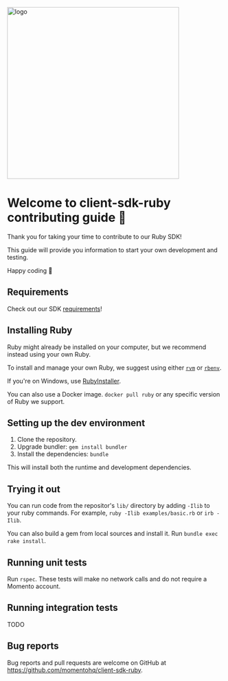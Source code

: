 <img src="https://docs.momentohq.com/img/logo.svg" alt="logo" width="400"/>

# Welcome to client-sdk-ruby contributing guide :wave:

Thank you for taking your time to contribute to our Ruby SDK!

This guide will provide you information to start your own development and testing.

Happy coding :dancer:


## Requirements

Check out our SDK [requirements](https://github.com/momentohq/client-sdk-ruby#Requirements)!


## Installing Ruby

Ruby might already be installed on your computer, but we recommend instead using your own Ruby.

To install and manage your own Ruby, we suggest using either [`rvm`](https://rvm.io/) or [`rbenv`](https://github.com/rbenv/rbenv/).

If you're on Windows, use [RubyInstaller](https://rubyinstaller.org/).

You can also use a Docker image. `docker pull ruby` or any specific version of Ruby we support.


## Setting up the dev environment

1. Clone the repository.
2. Upgrade bundler: `gem install bundler`
3. Install the dependencies: `bundle`

This will install both the runtime and development dependencies.

## Trying it out

You can run code from the repositor's `lib/` directory by adding `-Ilib` to your ruby commands. For example, `ruby -Ilib examples/basic.rb` or `irb -Ilib`.

You can also build a gem from local sources and install it. Run `bundle exec rake install`.

## Running unit tests

Run `rspec`. These tests will make no network calls and do not require a Momento account.

## Running integration tests

TODO

## Bug reports

Bug reports and pull requests are welcome on GitHub at https://github.com/momentohq/client-sdk-ruby.
